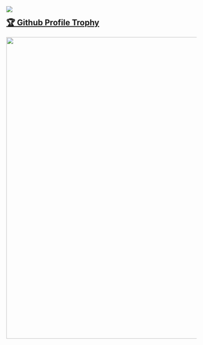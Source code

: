 <a href="https://github.com/mountain1009/github-readme-stats">
  <img align="left" src="https://github-readme-stats.vercel.app/api?username=mountain1009&count_private=true&show_icons=true&theme=dracula" />
</a>
<a href="https://github.com/mountain1009/github-profile-trophy"><h2>🏆 Github Profile Trophy</h2></a>
<a href="https://github.com/mountain1009/github-profile-trophy">
  <img width=800 src="https://github-profile-trophy.vercel.app/?username=mountain1009&column=7&theme=gruvbox&no-frame=true"/>
</a>



<!--
**mountain1009/mountain1009** is a ✨ _special_ ✨ repository because its `README.md` (this file) appears on your GitHub profile.

Here are some ideas to get you started:

- 🔭 I’m currently working on ...
- 🌱 I’m currently learning ...
- 👯 I’m looking to collaborate on ...
- 🤔 I’m looking for help with ...
- 💬 Ask me about ...
- 📫 How to reach me: ...
- 😄 Pronouns: ...
- ⚡ Fun fact: ...
-->
